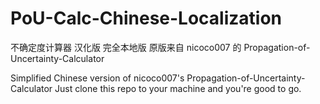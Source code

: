 # PoU-Calc-Chinese-Localization
不确定度计算器 汉化版
完全本地版
原版来自 nicoco007 的 Propagation-of-Uncertainty-Calculator

Simplified Chinese version of nicoco007's Propagation-of-Uncertainty-Calculator
Just clone this repo to your machine and you're good to go.
